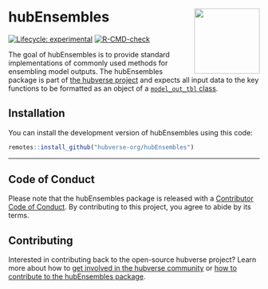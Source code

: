 
<!-- README.md is generated from README.Rmd. Please edit that file -->

# hubEnsembles <img src="man/figures/logo.png" align="right" height="131" alt="" />

<!-- badges: start -->

[![Lifecycle:
experimental](https://img.shields.io/badge/lifecycle-experimental-orange.svg)](https://lifecycle.r-lib.org/articles/stages.html#experimental)
[![R-CMD-check](https://github.com/hubverse-org/hubEnsembles/actions/workflows/R-CMD-check.yaml/badge.svg)](https://github.com/hubverse-org/hubEnsembles/actions/workflows/R-CMD-check.yaml)
<!-- badges: end -->

The goal of hubEnsembles is to provide standard implementations of
commonly used methods for ensembling model outputs. The hubEnsembles
package is part of [the hubverse
project](https://hubdocs.readthedocs.io/en/latest/) and expects all
input data to the key functions to be formatted as an object of a
[`model_out_tbl`
class](https://hubverse-org.github.io/hubUtils/reference/as_model_out_tbl.html).

## Installation

You can install the development version of hubEnsembles using this code:

``` r
remotes::install_github("hubverse-org/hubEnsembles")
```

<!--
## Example
&#10;This is a basic example which shows you how to solve a common problem:
&#10;
``` r
library(hubEnsembles)
## basic example code
```
&#10;-->

------------------------------------------------------------------------

## Code of Conduct

Please note that the hubEnsembles package is released with a
[Contributor Code of Conduct](.github/CODE_OF_CONDUCT.md). By
contributing to this project, you agree to abide by its terms.

## Contributing

Interested in contributing back to the open-source hubverse project?
Learn more about how to [get involved in the hubverse
community](https://hubverse.io/en/latest/overview/contribute.html)
or [how to contribute to the hubEnsembles
package](.github/CONTRIBUTING.md).

